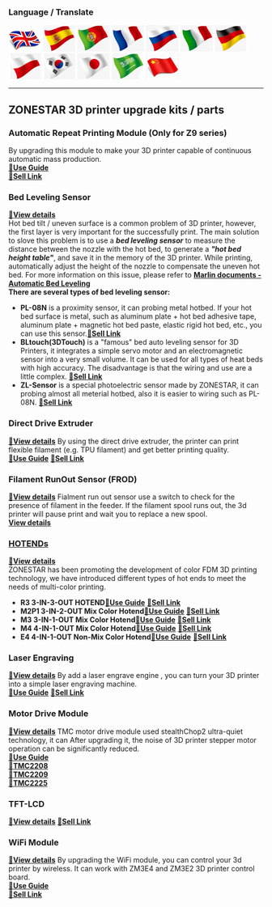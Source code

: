 ### Language / Translate
[![](./lanpic/EN.png)](https://github.com/ZONESTAR3D/Upgrade-kit-guide)
[![](./lanpic/ES.png)](https://github-com.translate.goog/ZONESTAR3D/Upgrade-kit-guide?_x_tr_sl=en&_x_tr_tl=es)
[![](./lanpic/PT.png)](https://github-com.translate.goog/ZONESTAR3D/Upgrade-kit-guide?_x_tr_sl=en&_x_tr_tl=pt)
[![](./lanpic/FR.png)](https://github-com.translate.goog/ZONESTAR3D/Upgrade-kit-guide?_x_tr_sl=en&_x_tr_tl=fr)
[![](./lanpic/RU.png)](https://github-com.translate.goog/ZONESTAR3D/Upgrade-kit-guide?_x_tr_sl=en&_x_tr_tl=ru)
[![](./lanpic/IT.png)](https://github-com.translate.goog/ZONESTAR3D/Upgrade-kit-guide?_x_tr_sl=en&_x_tr_tl=it)
[![](./lanpic/DE.png)](https://github-com.translate.goog/ZONESTAR3D/Upgrade-kit-guide?_x_tr_sl=en&_x_tr_tl=de)
[![](./lanpic/PL.png)](https://github-com.translate.goog/ZONESTAR3D/Upgrade-kit-guide?_x_tr_sl=en&_x_tr_tl=pl)
[![](./lanpic/KR.png)](https://github-com.translate.goog/ZONESTAR3D/Upgrade-kit-guide?_x_tr_sl=en&_x_tr_tl=ko)
[![](./lanpic/JP.png)](https://github-com.translate.goog/ZONESTAR3D/Upgrade-kit-guide?_x_tr_sl=en&_x_tr_tl=ja)
[![](./lanpic/SA.png)](https://github-com.translate.goog/ZONESTAR3D/Upgrade-kit-guide?_x_tr_sl=en&_x_tr_tl=ar)
[![](./lanpic/CN.png)](https://github-com.translate.goog/ZONESTAR3D/Upgrade-kit-guide?_x_tr_sl=en&_x_tr_tl=zh-CN)

------
## ZONESTAR 3D printer upgrade kits / parts 
### Automatic Repeat Printing Module (Only for Z9 series)
By upgrading this module to make your 3D printer capable of continuous automatic mass production.  
[:book:**Use Guide**](./Auto_Repeat_Printing/readme.md)  
[:gift:**Sell Link**](https://www.aliexpress.com/item/1005003767078457.html)  

### Bed Leveling Sensor
[:book:**View details**](./Bed%20Leveling%20Sensor/)   
Hot bed tilt / uneven surface is a common problem of 3D printer, however, the first layer is very important for the successfully print. The main solution to slove this problem is to use a ***bed leveling sensor*** to measure the distance between the nozzle with the hot bed, to generate a ***"hot bed height table"***, and save it in the memory of the 3D printer. While printing, automatically adjust the height of the nozzle to compensate the uneven hot bed. For more information on this issue, please refer to [**Marlin documents - Automatic Bed Leveling**](https://marlinfw.org/docs/features/auto_bed_leveling.html)    
**There are several types of bed leveling sensor:**      
- **PL-08N** is a proximity sensor, it can probing metal hotbed. If your hot bed surface is metal, such as aluminum plate + hot bed adhesive tape, aluminum plate + magnetic hot bed paste, elastic rigid hot bed, etc., you can use this sensor.[:gift:**Sell Link**](https://www.aliexpress.com/item/4000596309710.html)      
- **BLtouch(3DTouch)** is a "famous" bed auto leveling sensor for 3D Printers, it integrates a simple servo motor and an electromagnetic sensor into a very small volume. It can be used for all types of heat beds with high accuracy. The disadvantage is that the wiring and use are a little complex. [:gift:**Sell Link**](https://www.aliexpress.com/item/1005001464420529.html)   
- **ZL-Sensor** is a special photoelectric sensor made by ZONESTAR, it can probing almost all meterial hotbed, also it is easier to wiring such as PL-08N. [:gift:**Sell Link**](https://www.aliexpress.com/item/1005002865311470.html)  

### Direct Drive Extruder
[:book:**View details**](./Direct%20Drive%20Extrruder/)
By using the direct drive extruder, the printer can print flexible filament (e.g. TPU filament) and get better printing quality.   
[:book:**Use Guide**](./Direct%20Drive%20Extrruder/readme.md)
[:gift:**Sell Link**](https://www.aliexpress.com/item/1005002847644867.html) 

### Filament RunOut Sensor (FROD)
[:book:**View details**](./FROD/)
Fialment run out sensor use a switch to check for the presence of filament in the feeder. If the filament spool runs out, the 3d printer will pause print and wait  you to replace a new spool.   
[**View details**](https://www.aliexpress.com/item/4001309957376.html)  

### [HOTENDs](./HOTEND/)
[:book:**View details**](./HOTEND/readme.md)  
ZONESTAR has been promoting the development of color FDM 3D printing technology, we have introduced different types of hot ends to meet the needs of multi-color printing.  
- **R3 3-IN-3-OUT HOTEND**[:book:**Use Guide**](./HOTEND/R3%203-IN-3-OUT%20HOTEND/) [:gift:**Sell Link**](https://www.aliexpress.com/item/1005001275429959.html)  
- **M2P1 3-IN-2-OUT Mix Color Hotend**[:book:**Use Guide**](./HOTEND/M2P1%20%203-IN-2-OUT%20Mixing%20Color%20Hotend/) [:gift:**Sell Link**](https://www.aliexpress.com/item/1005001275429959.html)  
- **M3 3-IN-1-OUT Mix Color Hotend**[:book:**Use Guide**](./HOTEND/M3%20%203-IN-1-OUT%20Mixing%20Color%20Hotend/) [:gift:**Sell Link**](https://www.aliexpress.com/item/1005001275429959.html)  
- **M4 4-IN-1-OUT Mix Color Hotend**[:book:**Use Guide**](./HOTEND/M4%20%204-IN-1-OUT%20Mixing%20Color%20Hotend/) [:gift:**Sell Link**](https://www.aliexpress.com/item/1005002124027691.html)  
- **E4 4-IN-1-OUT Non-Mix Color Hotend**[:book:**Use Guide**](./HOTEND/E4%204-IN-1-OUT%20Non-Mixing%20Color%20Hotend/) [:gift:**Sell Link**](https://www.aliexpress.com/item/1005002951777699.html)  

### Laser Engraving
[:book:**View details**](./Laser%20Engraving/)
By add a laser engrave engine , you can turn your 3D printer into a simple laser engraving machine.   
[:book:**Use Guide**](./Laser%20Engraving/)
[:gift:**Sell Link**](https://www.aliexpress.com/item/4001309902136.html)

### Motor Drive Module
[:book:**View details**](./Motor%20Drive%20Module/)
TMC motor drive module used stealthChop2 ultra-quiet technology, it can After upgrading it, the noise of 3D printer stepper motor operation can be significantly reduced.   
[:book:**Use Guide**](./Motor%20Drive%20Module/How%20to%20install%20Motor%20Driver%20Module.pdf)  
[:gift:**TMC2208**](https://www.aliexpress.com/item/4000596369015.html)  
[:gift:**TMC2209**](https://www.aliexpress.com/item/1005001664336751.html)  
[:gift:**TMC2225**](https://www.aliexpress.com/item/1005003270721219.html)  

### TFT-LCD
[:book:**View details**](./TFT-LCD/readme.md)
[:gift:**Sell Link**](https://www.aliexpress.com/item/1005002378065646.html)  

### WiFi Module
[:book:**View details**](./WiFi/)
By upgrading the WiFi module, you can  control your 3d printer by wireless. It can work with ZM3E4 and ZM3E2 3D printer control board.   
[:book:**Use Guide**](./WiFi/WiFi_User_Guide.md)  
[:gift:**Sell Link**](https://www.aliexpress.com/item/1005002378551489.html)  



